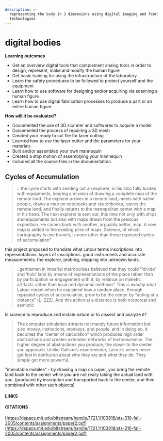 ```yaml
---
description: >-
  representing the body in 3 dimensions using digital imaging and fabrication
  technologies
---
```


# digital bodies

**Learning outcomes**

* Get an overview digital tools that complement analog tools in order to design, represent, make and modify the human figure
* Get basic training for using the infrastructure of the laboratory.
* Learn the safety procedures to be followed to protect yourself and the equipment
* Learn how to use software for designing and/or acquiring via scanning a human figure
* Learn how to use digital fabrication processes to produce a part or an entire human figure

**How will it be evaluated?**

* Documented the use of 3D scanner and softwares to acquire a model
* Documented the process of repairing a 3D mesh
* Created your ready to cut file for laser cutting
* Learned how to use the laser cutter and the parameters for your materials
* Built and/or assembled your own mannequin
* Created a stop motion of assemblying your mannequin
* Included all the source files in the documentation

## Cycles of Accumulation

> .. the cycle starts with sending out an explorer, in his ship fully loaded with equipments, bearing a mission of drawing a complete map of the remote land. The explorer arrives in a remote land, meets with native people, draws a map on notebooks and sketchbooks, leaves the remote land, and finally returns to the metropolitan center with a map in his hand. The next explorer is sent out, this time not only with ships and equipments but also with maps drawn from the previous expedition. He comes back with another, arguably better, map. A new map is added to the existing piles of maps. Science, of which cartography is one branch, is none other than these repeated cycles of accumulation"

this project proposed to translate what Latour terms inscriptions into representations. layers of inscriptions. good instruments and accurate measurements. the explorer, probing, stepping into unknown lands. 

 

> ..gentlemen in imperial metropolises believed that they could “‘divide’ and ‘hold’ land by means of representations of the place rather than by participation or engagement with it, by reliance on mimetic artifacts rather than local and dynamic methexis” This is exactly what Latour meant when he explained how a random place, through repeated cycles of accumulation, grew to be the center by “acting at a distance” \(L: 222\). And this action at a distance is both corporeal and semiotic

 Is science to reproduce and imitate nature or to dissect and analyze it?



> The computer simulation attracts not merely future information but also money, institutions, monkeys, and people, and in doing so, it becomes the “center of calculation” which produces high order abstractions and creates extended networks of technoscience. The higher degree of abstractions you produce, the closer to the center you approach. Unlike Galison’s experimenter, Latour’s actors never get lost in confusion about who they are and what they do. They simply get more powerful.

"immutable mobiles" -  by drawing a map on paper, you bring the remote land back to the center while you are not really taking the actual land with you. \(produced by inscription and transported back to the center, and then combined with other such objects\)















#### LINKS







#### CITATIONS



[https://dspace.mit.edu/bitstream/handle/1721.1/103818/sts-310-fall-2005/contents/assignments/paper2.pdf](https://dspace.mit.edu/bitstream/handle/1721.1/103818/sts-310-fall-2005/contents/assignments/paper2.pdf)



